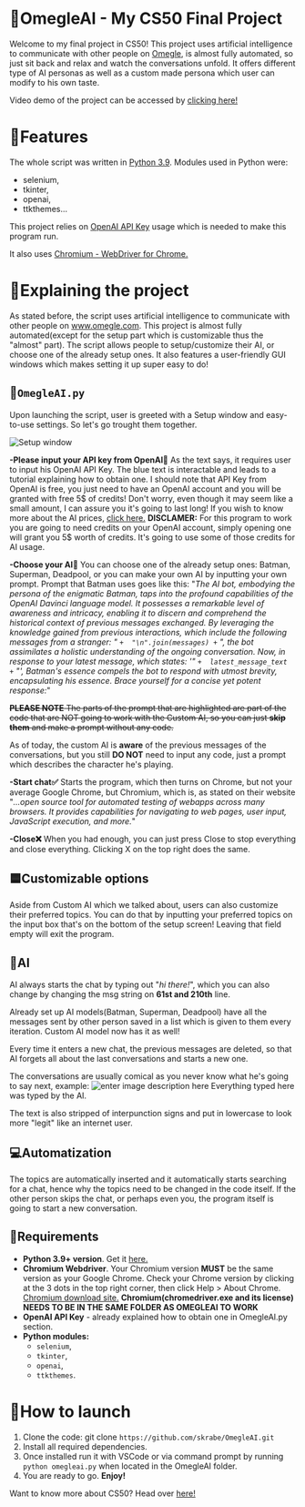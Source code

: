 # 🤖OmegleAI - My CS50 Final Project
Welcome to my final project in CS50! This project uses artificial intelligence to communicate with other people on [Omegle](https://www.omegle.com/), is almost fully automated, so just sit back and relax and watch the conversations unfold. It offers different type of AI personas as well as a custom made persona which user can modify to his own taste.

Video demo of the project can be accessed by [clicking here!](https://www.youtube.com/watch?v=4O2jWanQU0Q)

# 📝Features

The whole script was written in [Python 3.9](https://www.python.org/downloads/).
Modules used in Python were: 

 - selenium,
 - tkinter,
 - openai,
 - ttkthemes...

 This project relies on [OpenAI API Key](https://help.openai.com/en/articles/4936850-where-do-i-find-my-secret-api-key) usage which is needed to make this program run.
 
 It also uses [Chromium - WebDriver for Chrome.](https://chromedriver.chromium.org/downloads)

# 📁Explaining the project

As stated before, the script uses artificial intelligence to communicate with other people on www.omegle.com. This project is almost fully automated(except for the setup part which is customizable thus the "almost" part). The script allows people to setup/customize their AI, or choose one of the already setup ones. It also features a user-friendly GUI windows which makes setting it up super easy to do!

## 🤖`OmegleAI.py`
Upon launching the script, user is greeted with a Setup window and easy-to-use settings. So let's go trought them together.

![Setup window](https://i.imgur.com/WJspjDZ.png)

**-Please input your API key from OpenAI🔑**
	As the text says, it requires user to input his OpenAI API Key. The blue text is interactable and leads to a tutorial explaining how to obtain one. I should note that API Key from OpenAI is free, you just need to have an OpenAI account and you will be granted with free 5$ of credits! Don't worry, even though it may seem like a small amount, I can assure you it's going to last long! If you wish to know more about the AI prices, [click here.](https://openai.com/pricing)
	**DISCLAMER:** For this program to work you are going to need credits on your OpenAI account, simply opening one will grant you 5$ worth of credits. It's going to use some of those credits for AI usage.
	
**-Choose your AI🤖**
	You can choose one of the already setup ones: Batman, Superman, Deadpool, or you can make your own AI by inputting your own prompt. Prompt that Batman uses goes like this:
	 "*The AI bot, embodying the persona of the enigmatic Batman, taps into the profound capabilities of the OpenAI Davinci language model. It possesses a remarkable level of awareness and intricacy, enabling it to discern and comprehend the historical context of previous messages exchanged. By leveraging the knowledge gained from previous interactions, which include the following messages from a stranger: "  `+  "\n".join(messages) +`  ", the bot assimilates a holistic understanding of the ongoing conversation. Now, in response to your latest message, which states: '"  `+  latest_message_text  +`  "', Batman's essence compels the bot to respond with utmost brevity, encapsulating his essence. Brace yourself for a concise yet potent response:*"
	 
~~**PLEASE NOTE** The parts of the prompt that are highlighted are part of the code that are NOT going to work with the Custom AI, so you can just **skip them** and make a prompt without any code.~~

As of today, the custom AI is **aware** of the previous messages of the conversations, but you still **DO NOT** need to input any code, just a prompt which describes the character he's playing.
	 
**-Start chat✅**
Starts the program, which then turns on Chrome, but not your average Google Chrome, but Chromium, which is, as stated on their website "*...open source tool for automated testing of webapps across many browsers. It provides capabilities for navigating to web pages, user input, JavaScript execution, and more.*"

**-Close❌**
When you had enough, you can just press Close to stop everything and close everything. Clicking X on the top right does the same.
	

## 🟦Customizable options
Aside from Custom AI which we talked about, users can also customize their preferred topics. You can do that by inputting your preferred topics on the input box that's on the bottom of the setup screen!
Leaving that field empty will exit the program.


## 🤖AI

AI always starts the chat by typing out "*hi there!*", which you can also change by changing the msg string on **61st and 210th** line.

Already set up AI models(Batman, Superman, Deadpool) have all the messages sent by other person saved in a list which is given to them every iteration. Custom AI model now has it as well!

Every time it enters a new chat, the previous messages are deleted, so that AI forgets all about the last conversations and starts a new one.

The conversations are usually comical as you never know what he's going to say next, example:
![enter image description here](https://i.imgur.com/6k5v8Hx.png)
Everything typed here was typed by the AI.

The text is also stripped of interpunction signs and put in lowercase to look more "legit" like an internet user.
## 💻Automatization

The topics are automatically inserted and it automatically starts searching for a chat, hence why the topics need to be changed in the code itself.
If the other person skips the chat, or perhaps even you, the program itself is going to start a new conversation.

## 🚩Requirements

 - **Python 3.9+ version**. Get it [here.](https://www.python.org/downloads/)
 - **Chromium Webdriver**. Your Chromium version **MUST** be the same version as your Google Chrome. Check your Chrome version by clicking at the 3 dots in the top right corner, then click Help > About Chrome. [Chromium download site.](https://chromedriver.chromium.org/downloads)
 **Chromium(chromedriver.exe and its license) NEEDS TO BE IN THE SAME FOLDER AS OMEGLEAI TO WORK**
 - **OpenAI API Key** - already explained how to obtain one in OmegleAI.py section.
 - **Python modules:** 
	 - `selenium`,
	 - `tkinter`,
	 - `openai`,
	 - `ttkthemes`.

# 🔷How to launch

 1. Clone the code: git clone `https://github.com/skrabe/OmegleAI.git`
 2. Install all required dependencies.
 3. Once installed run it with VSCode or via command prompt by running `python omegleai.py` when located in the OmegleAI folder.
 4. You are ready to go. **Enjoy!**






Want to know more about CS50? Head over [here!](https://pll.harvard.edu/course/cs50-introduction-computer-science?delta=0) 
